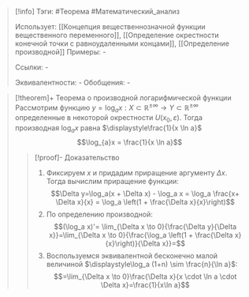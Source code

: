 > [!info]
> Тэги: #Теорема #Математический_анализ   
> 
> Использует: [[Концепция вещественнозначной функции вещественного переменного]], [[Определение окрестности конечной точки с равноудаленными концами]], [[Определение производной]]
> Примеры: *-*
> 
> Ссылки: *-*
> 
> Эквивалентности: *-*
> Обобщения: *-*

> [!theorem]+ Теорема о производной логарифмической функции
> Рассмотрим функцию $y = \log_{a}x:X \subset \mathbb{R^{\pm\infty}}\rightarrow Y \subset \mathbb{R^{\pm\infty}}$ определенные в некоторой окрестности $U(x_0, \varepsilon)$. Тогда производная $\log_{a}x$ равна $\displaystyle\frac{1}{x \ln a}$ $$\log_{a}x = \frac{1}{x \ln a}$$
> > [!proof]- Доказательство
> > 1. Фиксируем $x$ и придадим приращение аргументу $\Delta x$. Тогда вычислим приращение функции: $$\Delta y=\log_a(x + \Delta x) - \log_a x = \log_a \frac{x+ \Delta x}{x} = \log_a \left(1 + \frac{\Delta x}{x}\right)$$
> > 2. По определению производной:    $$(\log_a x)'= \lim_{\Delta x \to 0}{\frac{\Delta y}{\Delta x}}=\lim_{\Delta x \to 0}{\frac{\log_a \left(1 + \frac{\Delta x}{x}\right)}{\Delta x}}=$$
> > 3. Воспользуемся эквивалентной бесконечно малой величиной $\displaystyle\log_a (1+n) \sim \frac{n}{\ln a}$: $$=\lim_{\Delta x \to 0}\frac{\Delta x}{x \cdot \ln a \cdot \Delta x}=\frac{1}{x\ln a}$$
